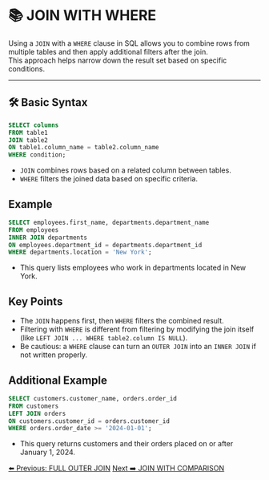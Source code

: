 <!-- markdownlint-disable MD033 -->
<!-- markdownlint-disable MD004 -->

# 📚 JOIN WITH WHERE

Using a `JOIN` with a `WHERE` clause in SQL allows you to combine rows from multiple tables and then apply additional filters after the join.  
This approach helps narrow down the result set based on specific conditions.

---

## 🛠️ Basic Syntax

```sql
SELECT columns
FROM table1
JOIN table2
ON table1.column_name = table2.column_name
WHERE condition;
```

- `JOIN` combines rows based on a related column between tables.
- `WHERE` filters the joined data based on specific criteria.

## Example

```sql
SELECT employees.first_name, departments.department_name
FROM employees
INNER JOIN departments
ON employees.department_id = departments.department_id
WHERE departments.location = 'New York';
```

- This query lists employees who work in departments located in New York.

## Key Points

- The `JOIN` happens first, then `WHERE` filters the combined result.
- Filtering with `WHERE` is different from filtering by modifying the join itself (like `LEFT JOIN ... WHERE table2.column IS NULL`).
- Be cautious: a `WHERE` clause can turn an `OUTER JOIN` into an `INNER JOIN` if not written properly.

## Additional Example

```sql
SELECT customers.customer_name, orders.order_id
FROM customers
LEFT JOIN orders
ON customers.customer_id = orders.customer_id
WHERE orders.order_date >= '2024-01-01';
```

- This query returns customers and their orders placed on or after January 1, 2024.

[⬅️ Previous: FULL OUTER JOIN](fullouterjoin.md)   [Next ➡️ JOIN WITH COMPARISON](joinwithacomparisonoperator.md)
